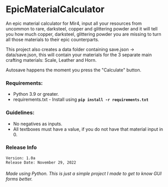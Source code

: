 # EpicMaterialCalculator

An epic material calculator for Mir4, input all your resources from uncommon to rare, darksteel, copper and glittering powder and it will tell you how much copper, darksteel, glittering powder you are missing to turn all those materials to their epic counterparts.

This project also creates a data folder containing save.json -> data/save.json, this will contain your materials for the 3 separate main crafting materials: Scale, Leather and Horn.

Autosave happens the moment you press the "Calculate" button.

### Requirements:
* Python 3.9 or greater.
* requirements.txt - Install using **`pip install -r requirements.txt`**

### Guidelines:
* No negatives as inputs.
* All textboxes must have a value, if you do not have that material input in 0.

### Release Info
```
Version: 1.0a
Release Date: November 29, 2022
```
 
######  Made using Python. This is just a simple project I made to get to know GUI forms better. 

